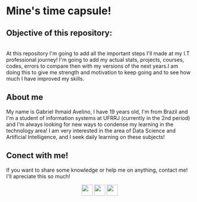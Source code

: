 <div>
  <h1>Mine's time capsule!</h1>
</div>

<div>
  <h2>Objective of this repository:</h2>
  <br>
  <span>At this repository I'm going to add all the important steps I'll made at my I.T professional journey! I'm going to add my actual stats, projects, courses, codes, errors to compare then with my
  versions of the next years.I am doing this to give me strength and motivation to keep going and to see how much I have improved my skills.</span>
</div>

<div>
  <h2>About me</h2>
  <span>My name is Gabriel Ihmaid Avelino, I have 19 years old, I'm from Brazil and I'm a student of information systems at UFRRJ (currently in the 2nd period) and I'm always looking for new ways to condense my   learning in the technology area! I am very interested in the area of ​​Data Science and Artificial Intelligence, and I seek daily learning on these subjects!</span>
</div>

<div>
  <h2>Conect with me!</h2>
  <span>If you want to share some knowledge or help me on anything, contact me! I'll apreciate this so much!</span>

  
  
  <br>
    <p align="center">
      <a href="https://www.linkedin.com/in/gabriel-ihmaid/"><img height="30" src="https://img.shields.io/badge/LinkedIn-0077B5?style=for-the-badge&logo=linkedin&logoColor=white"></a>
      <a href="https://www.google.com.br/?hl=pt-BR"><img height="30" src="	https://img.shields.io/badge/Gmail-D14836?style=for-the-badge&logo=gmail&logoColor=white"></a>
      <a href="https://www.instagram.com/oihmaid/"><img height="30" src="https://img.shields.io/badge/Instagram-E4405F?style=for-the-badge&logo=instagram&logoColor=white"></a>
    </p>
</div>
